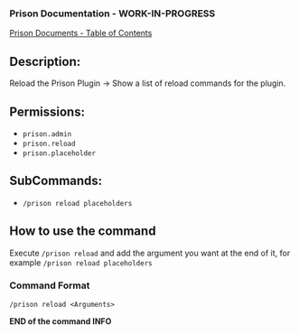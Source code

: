 ### Prison Documentation - **WORK-IN-PROGRESS**
[Prison Documents - Table of Contents](../docs/prison_docs_000_toc.md)

## Description:

Reload the Prison Plugin -> Show a list of reload commands for the plugin.

## Permissions:

- `prison.admin`
- `prison.reload`
- `prison.placeholder`

## SubCommands:

- `/prison reload placeholders`

## How to use the command

Execute `/prison reload` and add the argument you want at the end of it, for example `/prison reload placeholders`

### Command Format

`/prison reload <Arguments>`

**END of the command INFO**